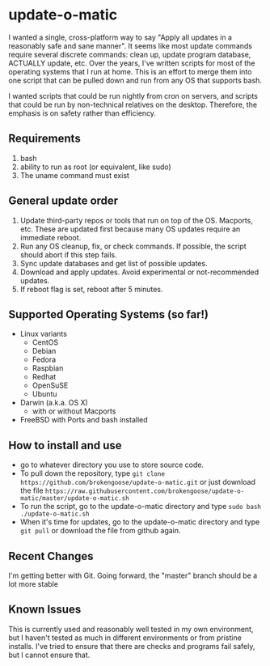 # update-o-matic

I wanted a single, cross-platform way to say "Apply all updates in a reasonably
safe and sane manner".  It seems like most update commands require several
discrete commands: clean up, update program database, ACTUALLY update, etc.
Over the years, I've written scripts for most of the
operating systems that I run at home. This is an effort to merge them into
one script that can be pulled down and run from any OS that supports bash.

I wanted scripts that could be run nightly from cron on servers, and scripts
that could be run by non-technical relatives on the desktop. Therefore, the
emphasis is on safety rather than efficiency.


## Requirements
1. bash
2. ability to run as root (or equivalent, like sudo)
3. The uname command must exist

## General update order
1. Update third-party repos or tools that run on top of the OS. Macports, etc.
   These are updated first because many OS updates require an immediate reboot.
2. Run any OS cleanup, fix, or check commands. If possible, the script should
   abort if this step fails.
3. Sync update databases and get list of possible updates.
4. Download and apply updates. Avoid experimental or not-recommended updates.
5. If reboot flag is set, reboot after 5 minutes.


## Supported Operating Systems (so far!)
* Linux variants
  * CentOS
  * Debian
  * Fedora
  * Raspbian
  * Redhat
  * OpenSuSE
  * Ubuntu
* Darwin (a.k.a. OS X)
  * with or without Macports
* FreeBSD with Ports and bash installed


## How to install and use
* go to whatever directory you use to store source code.
* To pull down the repository, type 
  `git clone https://github.com/brokengoose/update-o-matic.git` or just 
  download the file
  `https://raw.githubusercontent.com/brokengoose/update-o-matic/master/update-o-matic.sh`
* To run the script, go to the update-o-matic directory and type 
   `sudo bash ./update-o-matic.sh`
* When it's time for updates,  go to the update-o-matic directory and type
  `git pull`
  or download the file from github again.

## Recent Changes

I'm getting better with Git. Going forward, the "master" branch should be a lot more stable


## Known Issues

This is currently used and reasonably well tested in my own environment, but
I haven't tested as much in different environments or from pristine installs.
I've tried to ensure that there are checks and programs fail safely, but
I cannot ensure that.

